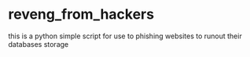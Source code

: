 # reveng_from_hackers
this is a python simple script for use to phishing websites to runout their databases storage
